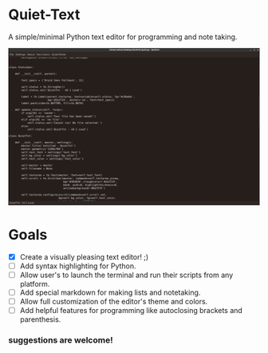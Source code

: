 # Quiet-Text
A simple/minimal Python text editor for programming and note taking. 

<img src="images/picture_of_app.png" alt="there should be an image here...">

# Goals

- [x] Create a visually pleasing text editor! ;)
- [ ] Add syntax highlighting for Python.
- [ ] Allow user's to launch the terminal and run their scripts from any platform.
- [ ] Add special markdown for making lists and notetaking.
- [ ] Allow full customization of the editor's theme and colors.
- [ ] Add helpful features for programming like autoclosing brackets and parenthesis.

### suggestions are welcome!
